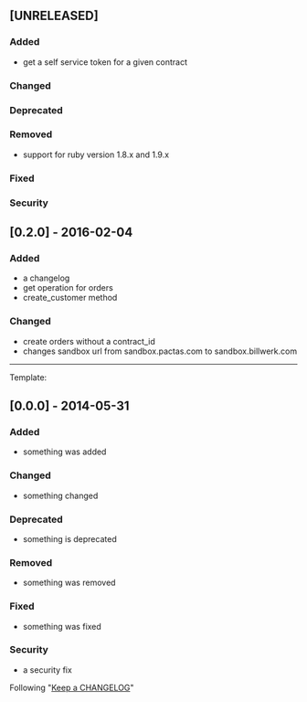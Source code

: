 ## [UNRELEASED]
### Added
- get a self service token for a given contract

### Changed

### Deprecated

### Removed
- support for ruby version 1.8.x and 1.9.x

### Fixed

### Security

## [0.2.0] - 2016-02-04
### Added
- a changelog
- get operation for orders
- create_customer method

### Changed
- create orders without a contract_id
- changes sandbox url from sandbox.pactas.com to sandbox.billwerk.com

-----------------------------------------------------------------------------------------

Template:
## [0.0.0] - 2014-05-31
### Added
- something was added

### Changed
- something changed

### Deprecated
- something is deprecated

### Removed
- something was removed

### Fixed
- something was fixed

### Security
- a security fix

Following "[Keep a CHANGELOG](http://keepachangelog.com/)"
